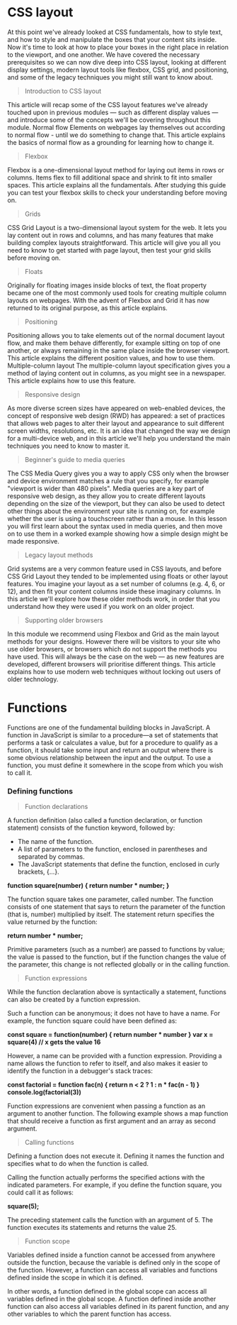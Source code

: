 # CSS layout 

At this point we've already looked at CSS fundamentals, how to style text, and how to style and manipulate the boxes that your content sits inside. Now it's time to look at how to place your boxes in the right place in relation to the viewport, and one another. We have covered the necessary prerequisites so we can now dive deep into CSS layout, looking at different display settings, modern layout tools like flexbox, CSS grid, and positioning, and some of the legacy techniques you might still want to know about.

> Introduction to CSS layout


This article will recap some of the CSS layout features we've already touched upon in previous modules — such as different display values — and introduce some of the concepts we'll be covering throughout this module.
Normal flow
Elements on webpages lay themselves out according to normal flow - until we do something to change that. This article explains the basics of normal flow as a grounding for learning how to change it.

> Flexbox

Flexbox is a one-dimensional layout method for laying out items in rows or columns. Items flex to fill additional space and shrink to fit into smaller spaces. This article explains all the fundamentals. After studying this guide you can test your flexbox skills to check your understanding before moving on.

> Grids

CSS Grid Layout is a two-dimensional layout system for the web. It lets you lay content out in rows and columns, and has many features that make building complex layouts straightforward. This article will give you all you need to know to get started with page layout, then test your grid skills before moving on.

> Floats

Originally for floating images inside blocks of text, the float property became one of the most commonly used tools for creating multiple column layouts on webpages. With the advent of Flexbox and Grid it has now returned to its original purpose, as this article explains.

> Positioning

Positioning allows you to take elements out of the normal document layout flow, and make them behave differently, for example sitting on top of one another, or always remaining in the same place inside the browser viewport. This article explains the different position values, and how to use them.
Multiple-column layout
The multiple-column layout specification gives you a method of laying content out in columns, as you might see in a newspaper. This article explains how to use this feature.

> Responsive design

As more diverse screen sizes have appeared on web-enabled devices, the concept of responsive web design (RWD) has appeared: a set of practices that allows web pages to alter their layout and appearance to suit different screen widths, resolutions, etc. It is an idea that changed the way we design for a multi-device web, and in this article we'll help you understand the main techniques you need to know to master it.

> Beginner's guide to media queries

The CSS Media Query gives you a way to apply CSS only when the browser and device environment matches a rule that you specify, for example "viewport is wider than 480 pixels". Media queries are a key part of responsive web design, as they allow you to create different layouts depending on the size of the viewport, but they can also be used to detect other things about the environment your site is running on, for example whether the user is using a touchscreen rather than a mouse. In this lesson you will first learn about the syntax used in media queries, and then move on to use them in a worked example showing how a simple design might be made responsive.

> Legacy layout methods

Grid systems are a very common feature used in CSS layouts, and before CSS Grid Layout they tended to be implemented using floats or other layout features. You imagine your layout as a set number of columns (e.g. 4, 6, or 12), and then fit your content columns inside these imaginary columns. In this article we'll explore how these older methods work, in order that you understand how they were used if you work on an older project.

> Supporting older browsers

In this module we recommend using Flexbox and Grid as the main layout methods for your designs. However there will be visitors to your site who use older browsers, or browsers which do not support the methods you have used. This will always be the case on the web — as new features are developed, different browsers will prioritise different things. This article explains how to use modern web techniques without locking out users of older technology.



# Functions

Functions are one of the fundamental building blocks in JavaScript. A function in JavaScript is similar to a procedure—a set of statements that performs a task or calculates a value, but for a procedure to qualify as a function, it should take some input and return an output where there is some obvious relationship between the input and the output. To use a function, you must define it somewhere in the scope from which you wish to call it.

### Defining functions 

> Function declarations 

A function definition (also called a function declaration, or function statement) consists of the function keyword, followed by:

- The name of the function.
- A list of parameters to the function, enclosed in parentheses and separated by commas.
- The JavaScript statements that define the function, enclosed in curly brackets, {...}.


**function square(number) {
  return number * number;
}**

The function square takes one parameter, called number. The function consists of one statement that says to return the parameter of the function (that is, number) multiplied by itself. The statement return specifies the value returned by the function:

**return number * number;**

Primitive parameters (such as a number) are passed to functions by value; the value is passed to the function, but if the function changes the value of the parameter, this change is not reflected globally or in the calling function.

> Function expressions

While the function declaration above is syntactically a statement, functions can also be created by a function expression.

Such a function can be anonymous; it does not have to have a name. For example, the function square could have been defined as:

**const square = function(number) { return number * number }
var x = square(4) // x gets the value 16**

However, a name can be provided with a function expression. Providing a name allows the function to refer to itself, and also makes it easier to identify the function in a debugger's stack traces:

**const factorial = function fac(n) { return n < 2 ? 1 : n * fac(n - 1) }
console.log(factorial(3))**

Function expressions are convenient when passing a function as an argument to another function. The following example shows a map function that should receive a function as first argument and an array as second argument. 

> Calling functions 

Defining a function does not execute it. Defining it names the function and specifies what to do when the function is called.

Calling the function actually performs the specified actions with the indicated parameters. For example, if you define the function square, you could call it as follows:

**square(5);**

The preceding statement calls the function with an argument of 5. The function executes its statements and returns the value 25.

> Function scope 

Variables defined inside a function cannot be accessed from anywhere outside the function, because the variable is defined only in the scope of the function. However, a function can access all variables and functions defined inside the scope in which it is defined.

In other words, a function defined in the global scope can access all variables defined in the global scope. A function defined inside another function can also access all variables defined in its parent function, and any other variables to which the parent function has access. 